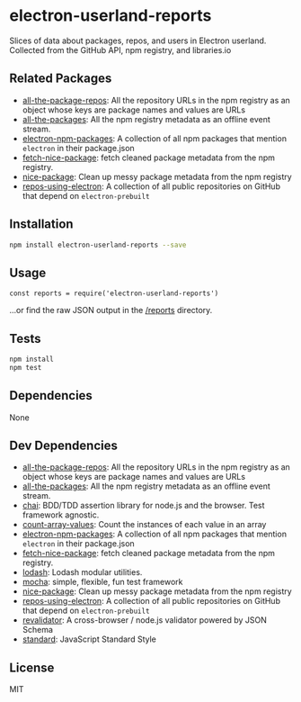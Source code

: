 # electron-userland-reports

Slices of data about packages, repos, and users in Electron userland. Collected from the GitHub API, npm registry, and libraries.io

## Related Packages

- [all-the-package-repos](https://github.com/zeke/all-the-package-repos): All the repository URLs in the npm registry as an object whose keys are package names and values are URLs
- [all-the-packages](https://github.com/zeke/all-the-packages): All the npm registry metadata as an offline event stream.
- [electron-npm-packages](https://github.com/zeke/electron-npm-packages): A collection of all npm packages that mention `electron` in their package.json
- [fetch-nice-package](https://github.com/hemanth/fetch-nice-package): fetch cleaned package metadata from the npm registry.
- [nice-package](https://github.com/zeke/nice-package): Clean up messy package metadata from the npm registry
- [repos-using-electron](https://github.com/electron/repos-using-electron): A collection of all public repositories on GitHub that depend on `electron-prebuilt`

## Installation

```sh
npm install electron-userland-reports --save
```

## Usage

```
const reports = require('electron-userland-reports')
```

...or find the raw JSON output in the [/reports](reports) directory.

## Tests

```sh
npm install
npm test
```

## Dependencies

None

## Dev Dependencies

- [all-the-package-repos](https://github.com/zeke/all-the-package-repos): All the repository URLs in the npm registry as an object whose keys are package names and values are URLs
- [all-the-packages](https://github.com/zeke/all-the-packages): All the npm registry metadata as an offline event stream.
- [chai](https://github.com/chaijs/chai): BDD/TDD assertion library for node.js and the browser. Test framework agnostic.
- [count-array-values](https://github.com/zeke/count-array-values): Count the instances of each value in an array
- [electron-npm-packages](https://github.com/zeke/electron-npm-packages): A collection of all npm packages that mention `electron` in their package.json
- [fetch-nice-package](https://github.com/hemanth/fetch-nice-package): fetch cleaned package metadata from the npm registry.
- [lodash](https://github.com/lodash/lodash): Lodash modular utilities.
- [mocha](https://github.com/mochajs/mocha): simple, flexible, fun test framework
- [nice-package](https://github.com/zeke/nice-package): Clean up messy package metadata from the npm registry
- [repos-using-electron](https://github.com/electron/repos-using-electron): A collection of all public repositories on GitHub that depend on `electron-prebuilt`
- [revalidator](https://github.com/flatiron/revalidator): A cross-browser / node.js validator powered by JSON Schema
- [standard](https://github.com/feross/standard): JavaScript Standard Style

## License

MIT
